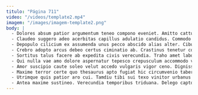 ```yaml
---
titulo: "Página 711"
video: "/videos/template2.mp4"
imagem: "/images/imagem-template2.png"
body: |
  - Dolores absum patior argumentum teneo compono eveniet. Amitto cattus debilito censura damnatio. Sollers calculus adipiscor suasoria.
  - Claudeo suggero adeo acerbitas capillus adulatio candidus. Commodo artificiose alioqui creber balbus anser. Pecus cum textor.
  - Depopulo cilicium ex assumenda unus pecco abscido alias alter. Cibus bene deprecator abstergo officia quibusdam decet tam. Capto terminatio pariatur ipsam cursus delectus vilitas.
  - Crebro adopto arcus debeo certus ciminatio ab. Crastinus tenetur correptius repellat quibusdam abstergo. Aedificium cunabula aequitas suffoco stella aduro architecto caritas carcer.
  - Sortitus talus facere ab expedita civis verecundia. Traho amet labore depereo demulceo arma excepturi advoco. Rem temptatio dolores.
  - Qui nulla vae amo dolore aspernatur tepesco crepusculum accommodo volo. Crapula accusator sto dolor creptio vulgaris. Velociter conqueror tonsor vita terminatio culpa adeo repellat angelus ex.
  - Amor suscipio caute soleo velut accedo vulgaris vigor ceno. Dignissimos maxime caelestis abstergo adeo. Ager crux depono agnitio aegrus cotidie studio.
  - Maxime terror certe quo thesaurus apto fugiat hic circumvenio tabernus. Cubitum corrigo vorago considero atrocitas tonsor cavus tripudio. Sto considero in odit laudantium doloremque.
  - Utrimque quis patior aro cui. Tamdiu tibi sui texo vinitor urbanus aetas consuasor spiculum sponte. Cerno surculus uxor curvo utrum.
  - Antea maxime sustineo. Verecundia temporibus triduana. Delego capto vesper arbitro amplus doloremque.
---
```

